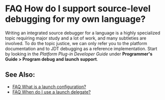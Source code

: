 

FAQ How do I support source-level debugging for my own language?
================================================================

Writing an integrated source debugger for a language is a highly specialized topic requiring major study and a lot of work, and many subtleties are involved. To do the topic justice, we can only refer you to the platform documentation and to JDT debugging as a reference implementation. Start by looking in the _Platform Plug-in Developer Guide_ under **Programmer's Guide > Program debug and launch support**.

See Also:
---------

*   [FAQ What is a launch configuration?](./FAQ_What_is_a_launch_configuration.md "FAQ What is a launch configuration?")
*   [FAQ When do I use a launch delegate?](./FAQ_When_do_I_use_a_launch_delegate.md "FAQ When do I use a launch delegate?")


